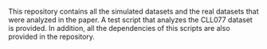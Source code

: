 This repository contains all the simulated datasets and the real datasets that were analyzed in the paper.
A test script that analyzes the CLL077 dataset is provided. In addition, all the dependencies of this scripts are also provided in the repository. 
